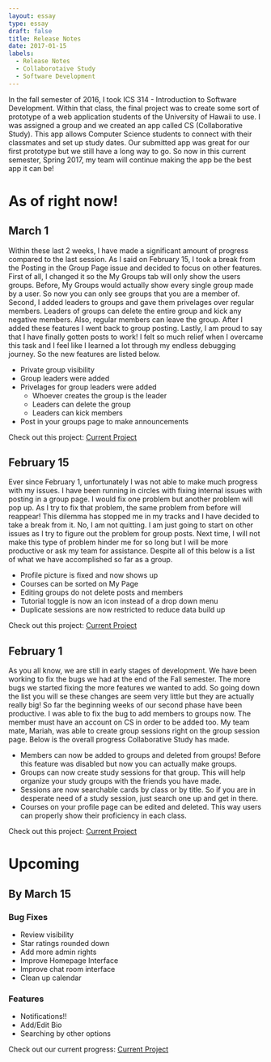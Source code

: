 ```yaml
---
layout: essay
type: essay
draft: false
title: Release Notes
date: 2017-01-15
labels:
  - Release Notes
  - Collaborotaive Study
  - Software Development
---
```


In the fall semester of 2016, I took ICS 314 - Introduction to Software Development. Within that class, the final project was to create some sort of prototype of a web application students of the University of Hawaii to use. I was assigned a group and we created an app called CS (Collaborative Study). This app allows Computer Science students to connect with their classmates and set up study dates. Our submitted app was great for our first prototype but we still have a long way to go. So now in this current semester, Spring 2017, my team will continue making the app be the best app it can be!

# As of right now!

## March 1

Within these last 2 weeks, I have made a significant amount of progress compared to the last session. As I said on February 15, I took a break from the Posting in the Group Page issue and decided to focus on other features. First of all, I changed it so the My Groups tab will only show the users groups. Before, My Groups would actually show every single group made by a user. So now you can only see groups that you are a member of. Second, I added leaders to groups and gave them privelages over regular members. Leaders of groups can delete the entire group and kick any negative members. Also, regular members can leave the group. After I added these features I went back to group posting. Lastly, I am proud to say that I have finally gotten posts to work! I felt so much relief when I overcame this task and I feel like I learned a lot through my endless debugging journey. So the new features are listed below.

- Private group visibility
- Group leaders were added
- Privelages for group leaders were added
  - Whoever creates the group is the leader
  - Leaders can delete the group
  - Leaders can kick members
- Post in your groups page to make announcements

Check out this project: <a href="https://github.com/CollaborativeStudy/CS/projects/7"><i class="large github icon "></i>Current Project</a>

## February 15

Ever since February 1, unfortunately I was not able to make much progress with my issues. I have been running in circles with fixing internal issues with posting in a group page. I would fix one problem but another problem will pop up. As I try to fix that problem, the same problem from before will reappear! This dilemma has stopped me in my tracks and I have decided to take a break from it. No, I am not quitting. I am just going to start on other issues as I try to figure out the problem for group posts. Next time, I will not make this type of problem hinder me for so long but I will be more productive or ask my team for assistance. Despite all of this below is a list of what we have accomplished so far as a group.

- Profile picture is fixed and now shows up
- Courses can be sorted on My Page
- Editing groups do not delete posts and members
- Tutorial toggle is now an icon instead of a drop down menu
- Duplicate sessions are now restricted to reduce data build up

Check out this project: <a href="https://github.com/CollaborativeStudy/CS/projects/6"><i class="large github icon "></i>Current Project</a>

## February 1

As you all know, we are still in early stages of development. We have been working to fix the bugs we had at the end of the Fall semester. The more bugs we started fixing the more features we wanted to add. So going down the list you will se these changes are seem very little but they are actually really big! So far the beginning weeks of our second phase have been productive. I was able to fix the bug to add members to groups now. The member must have an account on CS in order to be added too. My team mate, Mariah, was able to create group sessions right on the group session page. Below is the overall progress Collaborative Study has made.

- Members can now be added to groups and deleted from groups! Before this feature was disabled but now you can actually make groups.
- Groups can now create study sessions for that group. This will help organize your study groups with the friends you have made.
- Sessions are now searchable cards by class or by title. So if you are in desperate need of a study session, just search one up and get in there.
- Courses on your profile page can be edited and deleted. This way users can properly show their proficiency in each class.

Check out this project: <a href="https://github.com/CollaborativeStudy/CS/projects/5"><i class="large github icon "></i>Current Project</a>

# Upcoming

## By March 15

### Bug Fixes

- Review visibility
- Star ratings rounded down
- Add more admin rights
- Improve Homepage Interface
- Improve chat room interface
- Clean up calendar

### Features

- Notifications!!
- Add/Edit Bio
- Searching by other options

Check out our current progress: <a href="https://github.com/CollaborativeStudy/CS/projects/8"><i class="large github icon "></i>Current Project</a>
